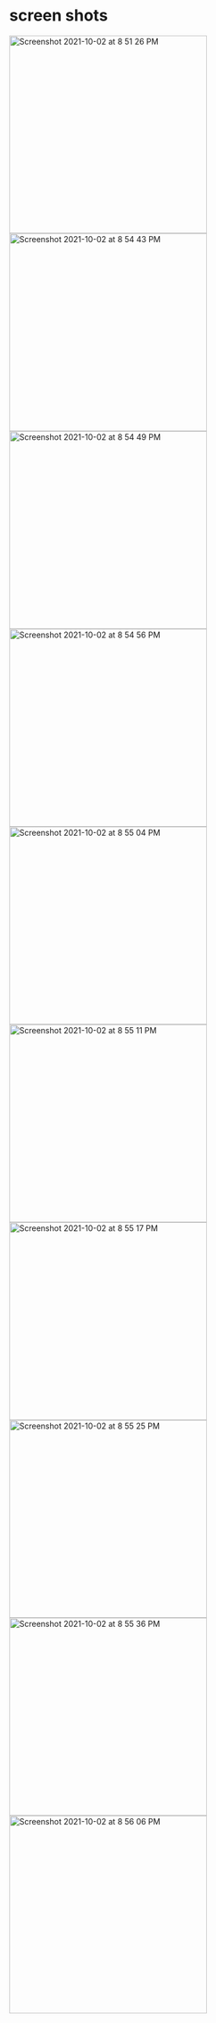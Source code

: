 
# screen shots
<span>
<img width="354" alt="Screenshot 2021-10-02 at 8 51 26 PM" src="https://user-images.githubusercontent.com/65539742/135722880-3f8b9af2-7bf2-4de8-8bd3-213bad6463b4.png">
<img width="354" alt="Screenshot 2021-10-02 at 8 54 43 PM" src="https://user-images.githubusercontent.com/65539742/135722881-978ab0c2-ec39-41c3-844b-2efbaecfe0cc.png">
<img width="354" alt="Screenshot 2021-10-02 at 8 54 49 PM" src="https://user-images.githubusercontent.com/65539742/135722884-621b43ff-6c45-4572-97db-605faddeca8b.png">
<img width="354" alt="Screenshot 2021-10-02 at 8 54 56 PM" src="https://user-images.githubusercontent.com/65539742/135722886-d30662fd-40f9-42c2-876a-3df4a86ab10a.png">
<img width="354" alt="Screenshot 2021-10-02 at 8 55 04 PM" src="https://user-images.githubusercontent.com/65539742/135722887-51e7364e-fe01-4ca9-84da-73df69211a4c.png">
<img width="354" alt="Screenshot 2021-10-02 at 8 55 11 PM" src="https://user-images.githubusercontent.com/65539742/135722888-593b309c-6be5-4921-88db-66d23cba9870.png">
<img width="354" alt="Screenshot 2021-10-02 at 8 55 17 PM" src="https://user-images.githubusercontent.com/65539742/135722889-fdcbbc99-09c6-4b82-8968-27a51aa49e86.png">
<img width="354" alt="Screenshot 2021-10-02 at 8 55 25 PM" src="https://user-images.githubusercontent.com/65539742/135722890-c1873df5-e4a1-49cf-84b6-6dcf03d53164.png">
<img width="354" alt="Screenshot 2021-10-02 at 8 55 36 PM" src="https://user-images.githubusercontent.com/65539742/135722891-32a0e0d0-20d5-41c0-b504-fe31531ebb3e.png">
<img width="354" alt="Screenshot 2021-10-02 at 8 56 06 PM" src="https://user-images.githubusercontent.com/65539742/135722892-988f174e-3c2b-4ed0-a86f-17da5480c38c.png">
</span>





















